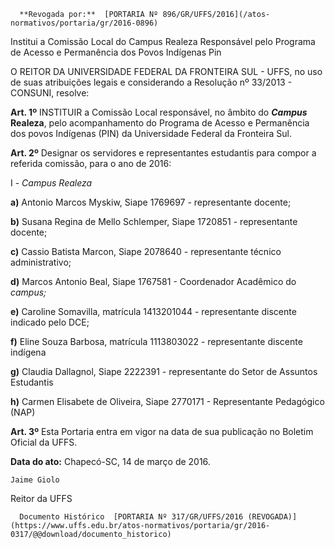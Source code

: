       **Revogada por:**  [PORTARIA Nº 896/GR/UFFS/2016](/atos-normativos/portaria/gr/2016-0896) 

   Institui a Comissão Local do Campus Realeza Responsável pelo Programa de Acesso e Permanência dos Povos Indígenas Pin  

O REITOR DA UNIVERSIDADE FEDERAL DA FRONTEIRA SUL - UFFS, no uso de suas atribuições legais e considerando a Resolução nº 33/2013 - CONSUNI, resolve:

 **Art. 1º** INSTITUIR a Comissão Local responsável, no âmbito do ***Campus* Realeza**, pelo acompanhamento do Programa de Acesso e Permanência dos povos Indígenas (PIN) da Universidade Federal da Fronteira Sul.

 **Art. 2º** Designar os servidores e representantes estudantis para compor a referida comissão, para o ano de 2016:

 I - *Campus Realeza*

 **a)** Antonio Marcos Myskiw, Siape 1769697 - representante docente;

 **b)** Susana Regina de Mello Schlemper, Siape 1720851 - representante docente;

 **c)** Cassio Batista Marcon, Siape 2078640 - representante técnico administrativo;

 **d)** Marcos Antonio Beal, Siape 1767581 - Coordenador Acadêmico do *campus;*

 **e)** Caroline Somavilla, matrícula 1413201044 - representante discente indicado pelo DCE;

 **f)** Eline Souza Barbosa, matrícula 1113803022 - representante discente indígena

 **g)** Claudia Dallagnol, Siape 2222391 - representante do Setor de Assuntos Estudantis

 **h)** Carmen Elisabete de Oliveira, Siape 2770171 - Representante Pedagógico (NAP)

 **Art. 3º** Esta Portaria entra em vigor na data de sua publicação no Boletim Oficial da UFFS.

  

   **Data do ato:** Chapecó-SC, 14 de março de 2016.   
 

    Jaime Giolo   
 Reitor da UFFS 

      Documento Histórico  [PORTARIA Nº 317/GR/UFFS/2016 (REVOGADA)](https://www.uffs.edu.br/atos-normativos/portaria/gr/2016-0317/@@download/documento_historico)     
      